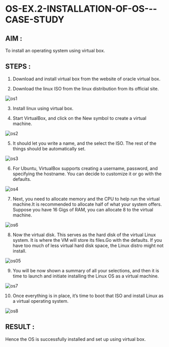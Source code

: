# OS-EX.2-INSTALLATION-OF-OS---CASE-STUDY

## AIM :

To install an operating system using virtual box.

## STEPS :

1. Download and install virtual box from the website of oracle virtual box.

2. Download the linux ISO from the linux distribution from its official site.

![os1](https://github.com/Skanthasishanth/OS-EX.2-INSTALLATION-OF-OS---CASE-STUDY/assets/118298456/50d694d1-a500-42f7-b912-500d406cdcc3)


3. Install linux using virtual box.

4. Start VirtualBox, and click on the New symbol to create a virtual machine.

   
![os2](https://github.com/Skanthasishanth/OS-EX.2-INSTALLATION-OF-OS---CASE-STUDY/assets/118298456/0700c965-9dcd-43a3-bf4e-b27f748081bb)


5. It should let you write a name, and the select the ISO. The rest of the things should be automatically set.

   
![os3](https://github.com/Skanthasishanth/OS-EX.2-INSTALLATION-OF-OS---CASE-STUDY/assets/118298456/e254c66e-70d8-42c5-abde-1a2ac470c529)


6. For Ubuntu, VirtualBox supports creating a username, password, and specifying the hostname. You can decide to customize it or go with the defaults.

    
![os4](https://github.com/Skanthasishanth/OS-EX.2-INSTALLATION-OF-OS---CASE-STUDY/assets/118298456/b88202fc-874f-42be-b733-5ba160b27b2e)


7. Next, you need to allocate memory and the CPU to help run the virtual machine.It is recommended to allocate half of what your system offers. Suppose you have 16 Gigs of RAM, you can allocate 8 to the virtual machine.

![os6](https://github.com/Skanthasishanth/OS-EX.2-INSTALLATION-OF-OS---CASE-STUDY/assets/118298456/56c829f3-bbd4-493e-a75e-ac4f9bcbbd31)
    

8. Now the virtual disk. This serves as the hard disk of the virtual Linux system. It is where the VM will store its files.Go with the defaults. If you have too much of less virtual hard disk space, the Linux distro might not install.

![os05](https://github.com/Skanthasishanth/OS-EX.2-INSTALLATION-OF-OS---CASE-STUDY/assets/118298456/98298ddd-b09f-4561-9ded-e4f2e2bcc20d)


9. You will be now shown a summary of all your selections, and then it is time to launch and initiate installing the Linux OS as a virtual machine.

![os7](https://github.com/Skanthasishanth/OS-EX.2-INSTALLATION-OF-OS---CASE-STUDY/assets/118298456/7e0f4fa5-577e-4d1e-972c-f5cfde5b3019)

10. Once everything is in place, it’s time to boot that ISO and install Linux as a virtual operating system.
    
![os8](https://github.com/Skanthasishanth/OS-EX.2-INSTALLATION-OF-OS---CASE-STUDY/assets/118298456/5a3cc18f-3a13-48b9-b530-64bbf3ecfaba)

    



## RESULT :

Hence the OS is successfully installed and set up using virtual box.
